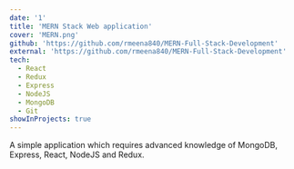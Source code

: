 ```yaml
---
date: '1'
title: 'MERN Stack Web application'
cover: 'MERN.png'
github: 'https://github.com/rmeena840/MERN-Full-Stack-Development'
external: 'https://github.com/rmeena840/MERN-Full-Stack-Development'
tech:
  - React
  - Redux
  - Express
  - NodeJS
  - MongoDB
  - Git
showInProjects: true
---
```


A simple application which requires advanced knowledge of MongoDB, Express, React, NodeJS and Redux.
